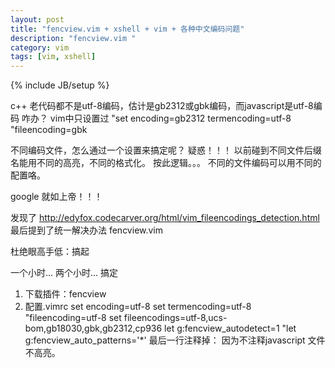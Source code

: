 ```yaml
---
layout: post
title: "fencview.vim + xshell + vim + 各种中文编码问题"
description: "fencview.vim "
category: vim
tags: [vim, xshell]
---
```

{% include JB/setup %}

c++ 老代码都不是utf-8编码，估计是gb2312或gbk编码，而javascript是utf-8编码
咋办？ 
vim中只设置过
  "set encoding=gb2312 termencoding=utf-8 "fileencoding=gbk 

不同编码文件，怎么通过一个设置来搞定呢？ 疑惑！！！
以前碰到不同文件后缀名能用不同的高亮，不同的格式化。
按此逻辑。。。
不同的文件编码可以用不同的配置咯。

google 就如上帝！！！

发现了 http://edyfox.codecarver.org/html/vim_fileencodings_detection.html 
最后提到了统一解决办法 fencview.vim 

杜绝眼高手低：搞起

一个小时...
两个小时...
搞定
1. 下载插件：fencview
2. 配置.vimrc 
set encoding=utf-8
set termencoding=utf-8 "fileencoding=utf-8
set fileencodings=utf-8,ucs-bom,gb18030,gbk,gb2312,cp936
let g:fencview_autodetect=1
"let g:fencview_auto_patterns='*'
最后一行注释掉： 因为不注释javascript 文件不高亮。
